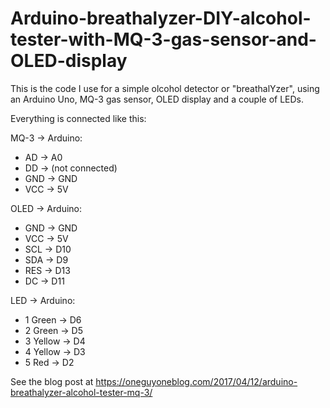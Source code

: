 # Arduino-breathalyzer-DIY-alcohol-tester-with-MQ-3-gas-sensor-and-OLED-display
This is the code I use for a simple olcohol detector or "breathalYzer",  using an Arduino Uno, MQ-3 gas sensor, OLED display and a couple of LEDs.

Everything is connected like this:

MQ-3 -> Arduino:
- AD -> A0
- DD -> (not connected)
- GND -> GND
- VCC -> 5V

OLED -> Arduino:
- GND -> GND
- VCC -> 5V
- SCL -> D10
- SDA -> D9
- RES -> D13
- DC -> D11

LED -> Arduino:
- 1 Green -> D6
- 2 Green -> D5
- 3 Yellow -> D4
- 4 Yellow -> D3
- 5 Red -> D2

See the blog post at https://oneguyoneblog.com/2017/04/12/arduino-breathalyzer-alcohol-tester-mq-3/
